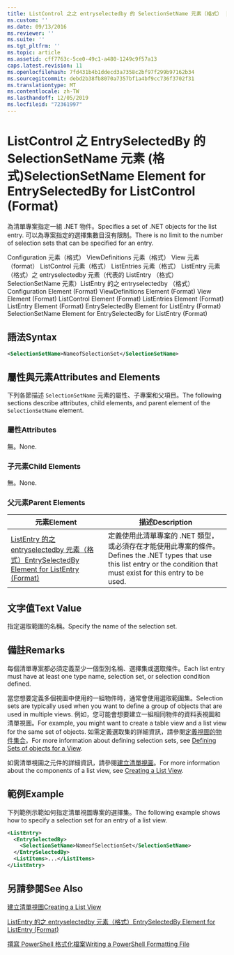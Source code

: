 ```yaml
---
title: ListControl 之之 entryselectedby 的 SelectionSetName 元素（格式） |Microsoft Docs
ms.custom: ''
ms.date: 09/13/2016
ms.reviewer: ''
ms.suite: ''
ms.tgt_pltfrm: ''
ms.topic: article
ms.assetid: cff7763c-5ce0-49c1-a480-1249c9f57a13
caps.latest.revision: 11
ms.openlocfilehash: 7fd431b4b1ddecd3a7358c2bf97f299b97162b34
ms.sourcegitcommit: debd2b38fb8070a7357bf1a4bf9cc736f3702f31
ms.translationtype: MT
ms.contentlocale: zh-TW
ms.lasthandoff: 12/05/2019
ms.locfileid: "72361997"
---
```

# <a name="selectionsetname-element-for-entryselectedby-for-listcontrol-format"></a><span data-ttu-id="d1bc0-102">ListControl 之 EntrySelectedBy 的 SelectionSetName 元素 (格式)</span><span class="sxs-lookup"><span data-stu-id="d1bc0-102">SelectionSetName Element for EntrySelectedBy for ListControl (Format)</span></span>

<span data-ttu-id="d1bc0-103">為清單專案指定一組 .NET 物件。</span><span class="sxs-lookup"><span data-stu-id="d1bc0-103">Specifies a set of .NET objects for the list entry.</span></span> <span data-ttu-id="d1bc0-104">可以為專案指定的選擇集數目沒有限制。</span><span class="sxs-lookup"><span data-stu-id="d1bc0-104">There is no limit to the number of selection sets that can be specified for an entry.</span></span>

<span data-ttu-id="d1bc0-105">Configuration 元素（格式） ViewDefinitions 元素（格式） View 元素（format） ListControl 元素（格式） ListEntries 元素（格式） ListEntry 元素（格式）之 entryselectedby 元素（代表的 ListEntry （格式） SelectionSetName 元素）ListEntry 的之 entryselectedby （格式）</span><span class="sxs-lookup"><span data-stu-id="d1bc0-105">Configuration Element (Format) ViewDefinitions Element (Format) View Element (Format) ListControl Element (Format) ListEntries Element (Format) ListEntry Element (Format) EntrySelectedBy Element for ListEntry (Format) SelectionSetName Element for EntrySelectedBy for ListEntry (Format)</span></span>

## <a name="syntax"></a><span data-ttu-id="d1bc0-106">語法</span><span class="sxs-lookup"><span data-stu-id="d1bc0-106">Syntax</span></span>

```xml
<SelectionSetName>NameofSelectionSet</SelectionSetName>
```

## <a name="attributes-and-elements"></a><span data-ttu-id="d1bc0-107">屬性與元素</span><span class="sxs-lookup"><span data-stu-id="d1bc0-107">Attributes and Elements</span></span>

<span data-ttu-id="d1bc0-108">下列各節描述 `SelectionSetName` 元素的屬性、子專案和父項目。</span><span class="sxs-lookup"><span data-stu-id="d1bc0-108">The following sections describe attributes, child elements, and parent element of the `SelectionSetName` element.</span></span>

### <a name="attributes"></a><span data-ttu-id="d1bc0-109">屬性</span><span class="sxs-lookup"><span data-stu-id="d1bc0-109">Attributes</span></span>

<span data-ttu-id="d1bc0-110">無。</span><span class="sxs-lookup"><span data-stu-id="d1bc0-110">None.</span></span>

### <a name="child-elements"></a><span data-ttu-id="d1bc0-111">子元素</span><span class="sxs-lookup"><span data-stu-id="d1bc0-111">Child Elements</span></span>

<span data-ttu-id="d1bc0-112">無。</span><span class="sxs-lookup"><span data-stu-id="d1bc0-112">None.</span></span>

### <a name="parent-elements"></a><span data-ttu-id="d1bc0-113">父元素</span><span class="sxs-lookup"><span data-stu-id="d1bc0-113">Parent Elements</span></span>

|<span data-ttu-id="d1bc0-114">元素</span><span class="sxs-lookup"><span data-stu-id="d1bc0-114">Element</span></span>|<span data-ttu-id="d1bc0-115">描述</span><span class="sxs-lookup"><span data-stu-id="d1bc0-115">Description</span></span>|
|-------------|-----------------|
|[<span data-ttu-id="d1bc0-116">ListEntry 的之 entryselectedby 元素（格式）</span><span class="sxs-lookup"><span data-stu-id="d1bc0-116">EntrySelectedBy Element for ListEntry (Format)</span></span>](./entryselectedby-element-for-listentry-for-listcontrol-format.md)|<span data-ttu-id="d1bc0-117">定義使用此清單專案的 .NET 類型，或必須存在才能使用此專案的條件。</span><span class="sxs-lookup"><span data-stu-id="d1bc0-117">Defines the .NET types that use this list entry or the condition that must exist for this entry to be used.</span></span>|

## <a name="text-value"></a><span data-ttu-id="d1bc0-118">文字值</span><span class="sxs-lookup"><span data-stu-id="d1bc0-118">Text Value</span></span>

<span data-ttu-id="d1bc0-119">指定選取範圍的名稱。</span><span class="sxs-lookup"><span data-stu-id="d1bc0-119">Specify the name of the selection set.</span></span>

## <a name="remarks"></a><span data-ttu-id="d1bc0-120">備註</span><span class="sxs-lookup"><span data-stu-id="d1bc0-120">Remarks</span></span>

<span data-ttu-id="d1bc0-121">每個清單專案都必須定義至少一個型別名稱、選擇集或選取條件。</span><span class="sxs-lookup"><span data-stu-id="d1bc0-121">Each list entry must have at least one type name, selection set, or selection condition defined.</span></span>

<span data-ttu-id="d1bc0-122">當您想要定義多個視圖中使用的一組物件時，通常會使用選取範圍集。</span><span class="sxs-lookup"><span data-stu-id="d1bc0-122">Selection sets are typically used when you want to define a group of objects that are used in multiple views.</span></span> <span data-ttu-id="d1bc0-123">例如，您可能會想要建立一組相同物件的資料表視圖和清單視圖。</span><span class="sxs-lookup"><span data-stu-id="d1bc0-123">For example, you might want to create a table view and a list view for the same set of objects.</span></span> <span data-ttu-id="d1bc0-124">如需定義選取集的詳細資訊，請參閱[定義視圖的物件集合](./defining-selection-sets.md)。</span><span class="sxs-lookup"><span data-stu-id="d1bc0-124">For more information about defining selection sets, see [Defining Sets of objects for a View](./defining-selection-sets.md).</span></span>

<span data-ttu-id="d1bc0-125">如需清單視圖之元件的詳細資訊，請參閱[建立清單視圖](./creating-a-list-view.md)。</span><span class="sxs-lookup"><span data-stu-id="d1bc0-125">For more information about the components of a list view, see [Creating a List View](./creating-a-list-view.md).</span></span>

## <a name="example"></a><span data-ttu-id="d1bc0-126">範例</span><span class="sxs-lookup"><span data-stu-id="d1bc0-126">Example</span></span>

<span data-ttu-id="d1bc0-127">下列範例示範如何指定清單視圖專案的選擇集。</span><span class="sxs-lookup"><span data-stu-id="d1bc0-127">The following example shows how to specify a selection set for an entry of a list view.</span></span>

```xml
<ListEntry>
  <EntrySelectedBy>
    <SelectionSetName>NameofSelectionSet</SelectionSetName>
  </EntrySelectedBy>
  <ListItems>...</ListItems>
</ListEntry>
```

## <a name="see-also"></a><span data-ttu-id="d1bc0-128">另請參閱</span><span class="sxs-lookup"><span data-stu-id="d1bc0-128">See Also</span></span>

[<span data-ttu-id="d1bc0-129">建立清單視圖</span><span class="sxs-lookup"><span data-stu-id="d1bc0-129">Creating a List View</span></span>](./creating-a-list-view.md)

[<span data-ttu-id="d1bc0-130">ListEntry 的之 entryselectedby 元素（格式）</span><span class="sxs-lookup"><span data-stu-id="d1bc0-130">EntrySelectedBy Element for ListEntry (Format)</span></span>](./entryselectedby-element-for-listentry-for-listcontrol-format.md)

[<span data-ttu-id="d1bc0-131">撰寫 PowerShell 格式化檔案</span><span class="sxs-lookup"><span data-stu-id="d1bc0-131">Writing a PowerShell Formatting File</span></span>](./writing-a-powershell-formatting-file.md)
